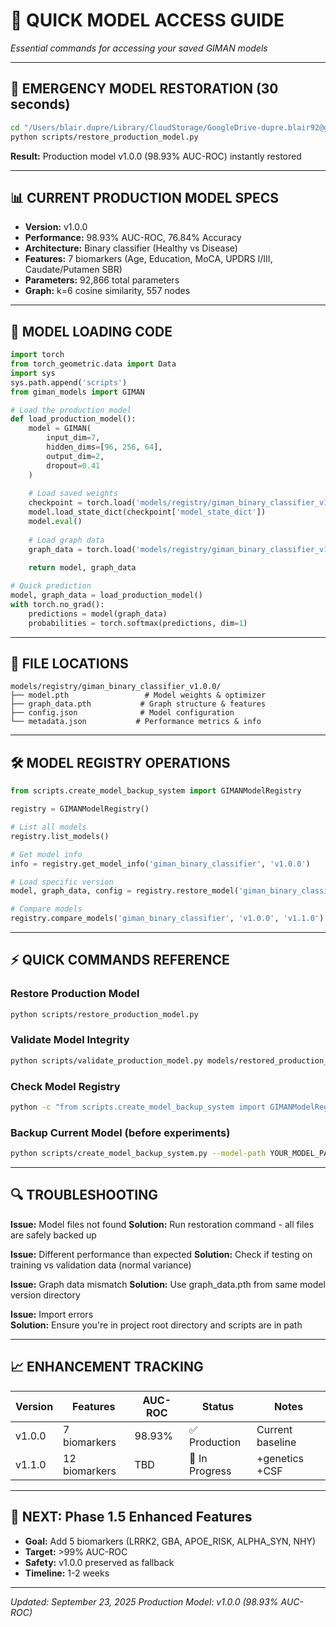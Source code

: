 # 🚀 QUICK MODEL ACCESS GUIDE
*Essential commands for accessing your saved GIMAN models*

---

## 🎯 **EMERGENCY MODEL RESTORATION** (30 seconds)
```bash
cd "/Users/blair.dupre/Library/CloudStorage/GoogleDrive-dupre.blair92@gmail.com/My Drive/CSCI FALL 2025"
python scripts/restore_production_model.py
```
**Result:** Production model v1.0.0 (98.93% AUC-ROC) instantly restored

---

## 📊 **CURRENT PRODUCTION MODEL SPECS**
- **Version:** v1.0.0 
- **Performance:** 98.93% AUC-ROC, 76.84% Accuracy
- **Architecture:** Binary classifier (Healthy vs Disease)
- **Features:** 7 biomarkers (Age, Education, MoCA, UPDRS I/III, Caudate/Putamen SBR)
- **Parameters:** 92,866 total parameters
- **Graph:** k=6 cosine similarity, 557 nodes

---

## 🔧 **MODEL LOADING CODE**
```python
import torch
from torch_geometric.data import Data
import sys
sys.path.append('scripts')
from giman_models import GIMAN

# Load the production model
def load_production_model():
    model = GIMAN(
        input_dim=7,
        hidden_dims=[96, 256, 64],
        output_dim=2,
        dropout=0.41
    )
    
    # Load saved weights
    checkpoint = torch.load('models/registry/giman_binary_classifier_v1.0.0/model.pth')
    model.load_state_dict(checkpoint['model_state_dict'])
    model.eval()
    
    # Load graph data
    graph_data = torch.load('models/registry/giman_binary_classifier_v1.0.0/graph_data.pth')
    
    return model, graph_data

# Quick prediction
model, graph_data = load_production_model()
with torch.no_grad():
    predictions = model(graph_data)
    probabilities = torch.softmax(predictions, dim=1)
```

---

## 📂 **FILE LOCATIONS**
```
models/registry/giman_binary_classifier_v1.0.0/
├── model.pth                 # Model weights & optimizer
├── graph_data.pth           # Graph structure & features  
├── config.json              # Model configuration
└── metadata.json           # Performance metrics & info
```

---

## 🛠️ **MODEL REGISTRY OPERATIONS**
```python
from scripts.create_model_backup_system import GIMANModelRegistry

registry = GIMANModelRegistry()

# List all models
registry.list_models()

# Get model info
info = registry.get_model_info('giman_binary_classifier', 'v1.0.0')

# Load specific version
model, graph_data, config = registry.restore_model('giman_binary_classifier', 'v1.0.0')

# Compare models
registry.compare_models('giman_binary_classifier', 'v1.0.0', 'v1.1.0')
```

---

## ⚡ **QUICK COMMANDS REFERENCE**

### Restore Production Model
```bash
python scripts/restore_production_model.py
```

### Validate Model Integrity  
```bash
python scripts/validate_production_model.py models/restored_production_giman_binary_classifier_v1.0.0
```

### Check Model Registry
```bash
python -c "from scripts.create_model_backup_system import GIMANModelRegistry; GIMANModelRegistry().list_models()"
```

### Backup Current Model (before experiments)
```bash
python scripts/create_model_backup_system.py --model-path YOUR_MODEL_PATH --version v1.X.X
```

---

## 🔍 **TROUBLESHOOTING**

**Issue:** Model files not found
**Solution:** Run restoration command - all files are safely backed up

**Issue:** Different performance than expected
**Solution:** Check if testing on training vs validation data (normal variance)

**Issue:** Graph data mismatch
**Solution:** Use graph_data.pth from same model version directory

**Issue:** Import errors  
**Solution:** Ensure you're in project root directory and scripts are in path

---

## 📈 **ENHANCEMENT TRACKING**

| Version | Features | AUC-ROC | Status | Notes |
|---------|----------|---------|--------|-------|
| v1.0.0  | 7 biomarkers | 98.93% | ✅ Production | Current baseline |
| v1.1.0  | 12 biomarkers | TBD | 🚧 In Progress | +genetics +CSF |

---

## 🎯 **NEXT: Phase 1.5 Enhanced Features**
- **Goal:** Add 5 biomarkers (LRRK2, GBA, APOE_RISK, ALPHA_SYN, NHY)
- **Target:** >99% AUC-ROC  
- **Safety:** v1.0.0 preserved as fallback
- **Timeline:** 1-2 weeks

---
*Updated: September 23, 2025*
*Production Model: v1.0.0 (98.93% AUC-ROC)*